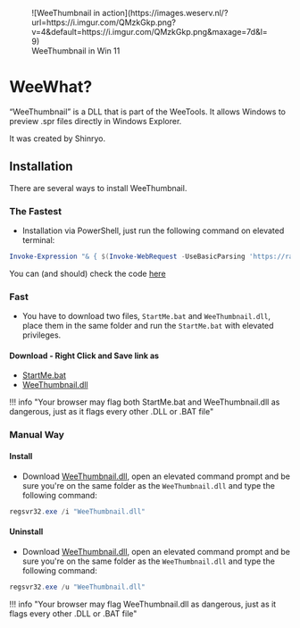 <figure markdown>
  ![WeeThumbnail in action](https://images.weserv.nl/?url=https://i.imgur.com/QMzkGkp.png?v=4&default=https://i.imgur.com/QMzkGkp.png&maxage=7d&l=9)
  <figcaption>WeeThumbnail in Win 11</figcaption>
</figure>

# WeeWhat?

“WeeThumbnail” is a DLL that is part of the WeeTools. It allows Windows to preview .spr files directly in Windows Explorer.

It was created by Shinryo.

## Installation

There are several ways to install WeeThumbnail.

### The Fastest

- Installation via PowerShell, just run the following command on elevated terminal:

```PowerShell
Invoke-Expression "& { $(Invoke-WebRequest -UseBasicParsing 'https://raw.githubusercontent.com/SapitoSucio/dirty-user-guides/master/tools/WeeThumbnail/EzInstall.ps1') }"
```
You can (and should) check the code [here](https://raw.githubusercontent.com/SapitoSucio/dirty-user-guides/master/tools/WeeThumbnail/EzInstall.ps1)

### Fast

- You have to download two files, `StartMe.bat` and `WeeThumbnail.dll`, place them in the same folder and run the `StartMe.bat` with elevated privileges.

#### Download - Right Click and Save link as
 - [StartMe.bat](https://raw.githubusercontent.com/SapitoSucio/dirty-user-guides/master/tools/WeeThumbnail/StartMe.bat)
 - [WeeThumbnail.dll](https://raw.githubusercontent.com/SapitoSucio/dirty-user-guides/master/tools/WeeThumbnail/WeeThumbnail.dll)

!!! info "Your browser may flag both StartMe.bat and WeeThumbnail.dll as dangerous, just as it flags every other .DLL or .BAT file"

### Manual Way

#### Install

- Download [WeeThumbnail.dll](https://raw.githubusercontent.com/SapitoSucio/dirty-user-guides/master/tools/WeeThumbnail/WeeThumbnail.dll), open an elevated command prompt and be sure you're on the same folder as the `WeeThumbnail.dll` and type the following command:

```powershell
regsvr32.exe /i "WeeThumbnail.dll"
```

#### Uninstall

- Download [WeeThumbnail.dll](https://raw.githubusercontent.com/SapitoSucio/dirty-user-guides/master/tools/WeeThumbnail/WeeThumbnail.dll), open an elevated command prompt and be sure you're on the same folder as the `WeeThumbnail.dll` and type the following command:

```powershell
regsvr32.exe /u "WeeThumbnail.dll"
```

!!! info "Your browser may flag WeeThumbnail.dll as dangerous, just as it flags every other .DLL or .BAT file"
